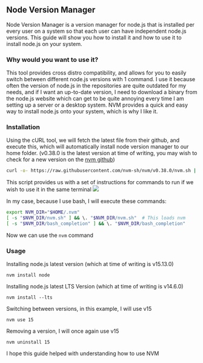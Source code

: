 ## Node Version Manager
Node Version Manager is a version manager for node.js that is installed per every user on a system so that each user can have independent node.js versions. This guide will show you how to install it and how to use it to install node.js on your system.
### Why would you want to use it?
This tool provides cross distro compatibility, and allows for you to easily switch between different node.js versions with 1 command. I use it because often the version of node.js in the repositories are quite outdated for my needs, and if I want an up-to-date version, I need to download a binary from the node.js website which can get to be quite annoying every time I am setting up a server or a desktop system. NVM provides a quick and easy way to install node.js onto your system, which is why I like it.
### Installation
Using the cURL tool, we will fetch the latest file from their github, and execute this, which will automatically install node version manager to our home folder. (v0.38.0 is the latest version at time of writing, you may wish to check for a new version on the [nvm github](https://github.com/nvm-sh/nvm))
```sh
curl -o- https://raw.githubusercontent.com/nvm-sh/nvm/v0.38.0/nvm.sh | bash
```
This script provides us with a set of instructions for commands to run if we wish to use it in the same terminal
![](https://i.imgur.com/R4ERSVa.png)

In my case, because I use bash, I will execute these commands:
```sh
export NVM_DIR="$HOME/.nvm"
[ -s "$NVM_DIR/nvm.sh" ] && \. "$NVM_DIR/nvm.sh"  # This loads nvm
[ -s "$NVM_DIR/bash_completion" ] && \. "$NVM_DIR/bash_completion"
```
Now we can use the `nvm` command
### Usage
Installing node.js latest version (which at time of writing is v15.13.0)
```
nvm install node
```
Installing node.js latest LTS Version (which at time of writing is v14.6.0)
```
nvm install --lts
```
Switching between versions, in this example, I will use v15
```
nvm use 15
```
Removing a version, I will once again use v15
```
nvm uninstall 15
```
I hope this guide helped with understanding how to use NVM 